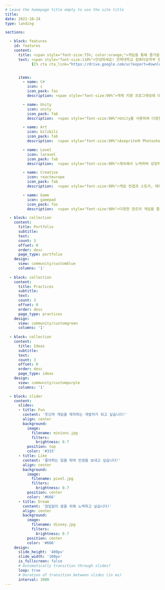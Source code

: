 ```yaml
---
# Leave the homepage title empty to use the site title
title:
date: 2022-10-24
type: landing

sections:

  - block: features
    id: features
    content:
      title: <span style="font-size:75%; color:orange;">게임을 통해 즐거움을 창조하고 싶은 개발자입니다! </span><br><br>
      text: <span style="font-size:110%">안녕하세요! 전북대학교 컴퓨터공학부 장동하입니다. <br>게임 개발에 열정을 가지고 있으며, Unity를 활용한 프로젝트 경험이 있습니다.</span><br><br>
            {{% cta cta_link="https://drive.google.com/uc?export=download&id=1RJ9F3HT7VIPxVaRyXJSp3Xytb7jcdWW5" cta_text="Download Introduce PDF" %}}<br><br><br><br>


      items:
        - name: C#
          icon: c
          icon_pack: fas
          description: <span style="font-size:90%">객체 지향 프로그래밍에 대한 이해를 가지고 있습니다.</span><br><br>

        - name: Unity
          icon: unity
          icon_pack: fab
          description:  <span style="font-size:90%">Unity를 사용하여 다양한 2D 및 3D 게임 프로젝트를 개발하고 있습니다.</span><br><br>

        - name: Art
          icon: bilibili
          icon_pack: fab
          description:  <span style="font-size:90%">Aseprite와 Photoshop을 활용하여 캐릭터 디자인 및 그래픽을 제작합니다.</span><br><br>

        - name: Level
          icon: laravel
          icon_pack: fab
          description:  <span style="font-size:90%">계속해서 노력하며 성장하는 개발자입니다.</span><br><br>

        - name: Creative
          icon: reacteurope
          icon_pack: fab
          description:  <span style="font-size:90%">게임 컨셉과 스토리, 메커니즘을 기획하며 재미있는 플레이 경험을 설계합니다.</span><br><br>

        - name: Game 
          icon: gamepad
          icon_pack: fas
          description:  <span style="font-size:90%">다양한 장르의 게임을 즐기며 경험을 쌓고 있습니다.</span><br><br><br><br>

  - block: collection
    content:
      title: Portfolio
      subtitle:
      text:
      count: 3
      offset: 0
      order: desc
      page_type: portfolio
    design:
      view: community/customblue
      columns: '1'
    
  - block: collection
    content:
      title: Practices
      subtitle:
      text:
      count: 3
      offset: 0
      order: desc
      page_type: practices
    design:
      view: community/customgreen
      columns: '1'
  
  - block: collection
    content:
      title: Ideas
      subtitle:
      text:
      count: 3
      offset: 0
      order: desc
      page_type: ideas
    design:
      view: community/custompurple
      columns: '1'

  - block: slider
    content:
      slides:
      - title: Fun
        content: '웃으며 게임을 제작하는 개발자가 되고 싶습니다!'
        align: center
        background:
          image:
            filename: minions.jpg
            filters:
              brightness: 0.7
          position: top
          color: '#333'
      - title: Like
        content: '좋아하는 일을 하며 인생을 보내고 싶습니다!'
        align: center
        background:
          image:
            filename: pixel.jpg
            filters:
              brightness: 0.7
          position: center
          color: '#666'
      - title: Dream
        content: '끊임없이 꿈을 위해 노력하고 싶습니다!'
        align: center
        background:
          image:
            filename: disney.jpg
            filters:
              brightness: 0.7
          position: center
          color: '#666'
    design:
      slide_height: '400px'
      slide_width: '100px'
      is_fullscreen: false
      # Automatically transition through slides?
      loop: true
      # Duration of transition between slides (in ms)
      interval: 3000  
---
```

